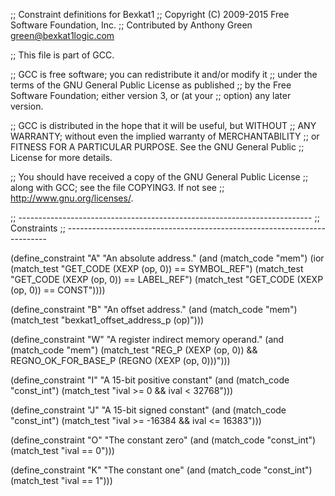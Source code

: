 ;; Constraint definitions for Bexkat1
;; Copyright (C) 2009-2015 Free Software Foundation, Inc.
;; Contributed by Anthony Green <green@bexkat1logic.com>

;; This file is part of GCC.

;; GCC is free software; you can redistribute it and/or modify it
;; under the terms of the GNU General Public License as published
;; by the Free Software Foundation; either version 3, or (at your
;; option) any later version.

;; GCC is distributed in the hope that it will be useful, but WITHOUT
;; ANY WARRANTY; without even the implied warranty of MERCHANTABILITY
;; or FITNESS FOR A PARTICULAR PURPOSE.  See the GNU General Public
;; License for more details.

;; You should have received a copy of the GNU General Public License
;; along with GCC; see the file COPYING3.  If not see
;; <http://www.gnu.org/licenses/>.

;; -------------------------------------------------------------------------
;; Constraints
;; -------------------------------------------------------------------------

(define_constraint "A"
  "An absolute address."
  (and (match_code "mem")
       (ior (match_test "GET_CODE (XEXP (op, 0)) == SYMBOL_REF")
	    (match_test "GET_CODE (XEXP (op, 0)) == LABEL_REF")
	    (match_test "GET_CODE (XEXP (op, 0)) == CONST"))))

(define_constraint "B"
  "An offset address."
  (and (match_code "mem")
       (match_test "bexkat1_offset_address_p (op)")))

(define_constraint "W"
  "A register indirect memory operand."
  (and (match_code "mem")
       (match_test "REG_P (XEXP (op, 0))
		    && REGNO_OK_FOR_BASE_P (REGNO (XEXP (op, 0)))")))

(define_constraint "I"
  "A 15-bit positive constant"
  (and (match_code "const_int")
       (match_test "ival >= 0 && ival < 32768")))

(define_constraint "J"
  "A 15-bit signed constant"
  (and (match_code "const_int")
       (match_test "ival >= -16384 && ival <= 16383")))

(define_constraint "O"
  "The constant zero"
  (and (match_code "const_int")
       (match_test "ival == 0")))

(define_constraint "K"
  "The constant one"
  (and (match_code "const_int")
       (match_test "ival == 1")))
